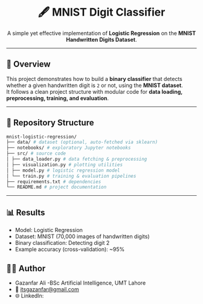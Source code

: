 <h1 align="center">🖋️ MNIST Digit Classifier</h1>

<p align="center">
A simple yet effective implementation of <b>Logistic Regression</b> on the <b>MNIST Handwritten Digits Dataset</b>.
</p>

---

## 📌 Overview
This project demonstrates how to build a **binary classifier** that detects whether a given handwritten digit is `2` or not, using the **MNIST dataset**.  
It follows a clean project structure with modular code for **data loading, preprocessing, training, and evaluation**.

---

## 📂 Repository Structure
```bash
mnist-logistic-regression/
├── data/ # dataset (optional, auto-fetched via sklearn)
├── notebooks/ # exploratory Jupyter notebooks
├── src/ # source code
│ ├── data_loader.py # data fetching & preprocessing
│ ├── visualization.py # plotting utilities
│ ├── model.py # logistic regression model
│ └── train.py # training & evaluation pipelines
├── requirements.txt # dependencies
└── README.md # project documentation
```

---

## 📊 Results
- Model: Logistic Regression
 - Dataset: MNIST (70,000 images of handwritten digits)
 - Binary classification: Detecting digit 2
 - Example accuracy (cross-validation): ~95%

## 👨‍💻 Author
  - Gazanfar Ali
   -BSc Artificial Intelligence, UMT Lahore
   - 📧 itsgazanfar@gmail.com
   - 🌐 LinkedIn: 
